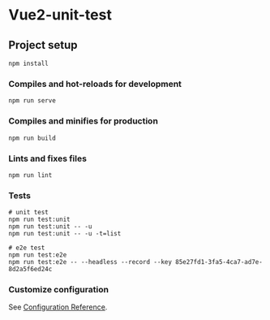 # Vue2-unit-test

## Project setup
```
npm install
```

### Compiles and hot-reloads for development
```
npm run serve
```

### Compiles and minifies for production
```
npm run build
```

### Lints and fixes files
```
npm run lint
```

### Tests
```
# unit test
npm run test:unit
npm run test:unit -- -u
npm run test:unit -- -u -t=list

# e2e test
npm run test:e2e 
npm run test:e2e -- --headless --record --key 85e27fd1-3fa5-4ca7-ad7e-8d2a5f6ed24c
```

### Customize configuration
See [Configuration Reference](https://cli.vuejs.org/config/).
